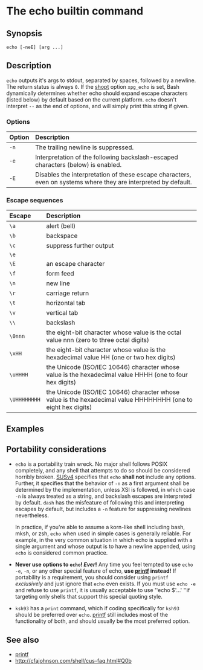 # The echo builtin command

## Synopsis

    echo [-neE] [arg ...]

## Description

`echo` outputs it's args to stdout, separated by spaces, followed by a
newline. The return status is always `0`. If the
[shopt](commands/builtin/shopt.md) option `xpg_echo` is set, Bash
dynamically determines whether echo should expand escape characters
(listed below) by default based on the current platform. `echo` doesn't
interpret `--` as the end of options, and will simply print this string
if given.

### Options

| Option | Description                                                                                                    |
|:-------|:---------------------------------------------------------------------------------------------------------------|
| `-n`   | The trailing newline is suppressed.                                                                            |
| `-e`   | Interpretation of the following backslash-escaped characters (below) is enabled.                               |
| `-E`   | Disables the interpretation of these escape characters, even on systems where they are interpreted by default. |

### Escape sequences

| Escape       | Description                                                                                                   |
|:-------------|:--------------------------------------------------------------------------------------------------------------|
| `\a`         | alert (bell)                                                                                                  |
| `\b`         | backspace                                                                                                     |
| `\c`         | suppress further output                                                                                       |
| `\e`         |                                                                                                               |
| `\E`         | an escape character                                                                                           |
| `\f`         | form feed                                                                                                     |
| `\n`         | new line                                                                                                      |
| `\r`         | carriage return                                                                                               |
| `\t`         | horizontal tab                                                                                                |
| `\v`         | vertical tab                                                                                                  |
| `\\`         | backslash                                                                                                     |
| `\0nnn`      | the eight-bit character whose value is the octal value nnn (zero to three octal digits)                       |
| `\xHH`       | the eight-bit character whose value is the hexadecimal value HH (one or two hex digits)                       |
| `\uHHHH`     | the Unicode (ISO/IEC 10646) character whose value is the hexadecimal value HHHH (one to four hex digits)      |
| `\UHHHHHHHH` | the Unicode (ISO/IEC 10646) character whose value is the hexadecimal value HHHHHHHH (one to eight hex digits) |

## Examples

## Portability considerations

- `echo` is a portability train wreck. No major shell follows POSIX
  completely, and any shell that attempts to do so should be considered
  horribly broken.
  [SUSv4](http://pubs.opengroup.org/onlinepubs/9699919799/utilities/echo.html#tag_20_37)
  specifies that `echo` **shall not** include any options. Further, it
  specifies that the behavior of `-n` as a first argument shall be
  determined by the implementation, unless XSI is followed, in which
  case `-n` is always treated as a string, and backslash escapes are
  interpreted by default. `dash` has the misfeature of following this
  and interpreting escapes by default, but includes a `-n` feature for
  suppressing newlines nevertheless.  
    
  In practice, if you're able to assume a korn-like shell including
  bash, mksh, or zsh, `echo` when used in simple cases is generally
  reliable. For example, in the very common situation in which echo is
  supplied with a single argument and whose output is to have a newline
  appended, using `echo` is considered common practice.

<!-- -->

- **Never use options to `echo`! *Ever*!** Any time you feel tempted to
  use `echo -e`, `-n`, or any other special feature of echo, **use
  [printf](commands/builtin/printf.md) instead!** If portability is a
  requirement, you should consider using `printf` *exclusively* and just
  ignore that `echo` even exists. If you must use `echo -e` and refuse
  to use `printf`, it is usually acceptable to use ''echo \$'...' ''if
  targeting only shells that support this special quoting style.

<!-- -->

- `ksh93` has a `print` command, which if coding specifically for
  `ksh93` should be preferred over `echo`.
  [printf](commands/builtin/printf.md) still includes most of the
  functionality of both, and should usually be the most preferred
  option.

## See also

- [printf](commands/builtin/printf.md)
- <http://cfajohnson.com/shell/cus-faq.html#Q0b>
